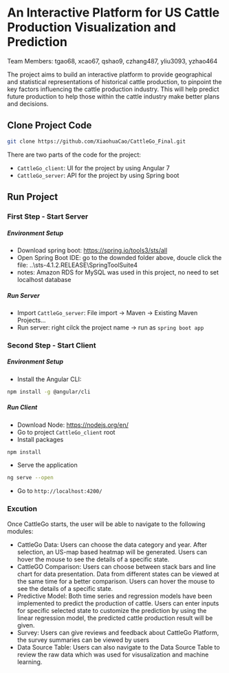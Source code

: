 # An Interactive Platform for US Cattle Production Visualization and Prediction
Team Members: tgao68, xcao67, qshao9, czhang487, yliu3093, yzhao464

The project aims to build an interactive platform to provide geographical and statistical representations of historical cattle production, to pinpoint the key factors influencing the cattle production industry. This will help predict future production to help those within the cattle industry make better plans and decisions.
## Clone Project Code
```bash
git clone https://github.com/XiaohuaCao/CattleGo_Final.git
```
There are two parts of the code for the project:
* `CattleGo_client`: UI for the project by using Angular 7
* `CattleGo_server`: API for the project by using Spring boot
## Run Project
### First Step - Start Server
#####  Environment Setup
* Download spring boot: https://spring.io/tools3/sts/all
* Open Spring Boot IDE: go to the downded folder above, doucle click the file: ..\sts-4.1.2.RELEASE\SpringToolSuite4
* notes: Amazon RDS for MySQL was used in this project, no need to set localhost database

#####  Run Server
* Import `CattleGo_server`: File import -> Maven -> Existing Maven Projects...
* Run server: right cilck the project name -> run as `spring boot app`
### Second Step - Start Client
##### Environment Setup
* Install the Angular CLI: 
```bash
npm install -g @angular/cli
```

#####   Run Client
* Download Node: https://nodejs.org/en/
* Go to project `CattleGo_client` root
* Install packages
 ```bash
npm install
```
* Serve the application
 ```bash
ng serve --open
```
* Go to `http://localhost:4200/`
### Excution
Once CattleGo starts, the user will be able to navigate to the following modules:
* CattleGo Data:
Users can choose the data category and year. After selection, an US-map based heatmap will be generated. Users can hover the mouse to see the details of a specific state. 
* CattleGO Comparison:
Users can choose between stack bars and line chart for data presentation. Data from different states can be viewed at the same time for a better comparison. Users can hover the mouse to see the details of a specific state. 
* Predictive Model:
Both time series and regression models have been implemented to predict the production of cattle. Users can enter inputs for specific selected state to customize the prediction by using the linear regression model, the predicted cattle production result will be given. 
* Survey:
Users can give reviews and feedback about CattleGo Platform, the survey summaries can be viewed by users
* Data Source Table:
Users can also navigate to the Data Source Table to review the raw data which was used for visusalization and machine learning.

















